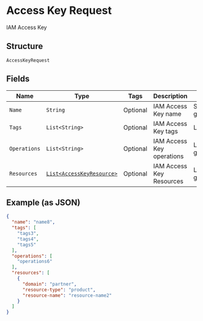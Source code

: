 
# Access Key Request

IAM Access Key

## Structure

`AccessKeyRequest`

## Fields

| Name | Type | Tags | Description | Getter | Setter |
|  --- | --- | --- | --- | --- | --- |
| `Name` | `String` | Optional | IAM Access Key name | String getName() | setName(String name) |
| `Tags` | `List<String>` | Optional | IAM Access Key tags | List<String> getTags() | setTags(List<String> tags) |
| `Operations` | `List<String>` | Optional | IAM Access Key operations | List<String> getOperations() | setOperations(List<String> operations) |
| `Resources` | [`List<AccessKeyResource>`](../../doc/models/access-key-resource.md) | Optional | IAM Access Key Resources | List<AccessKeyResource> getResources() | setResources(List<AccessKeyResource> resources) |

## Example (as JSON)

```json
{
  "name": "name8",
  "tags": [
    "tags3",
    "tags4",
    "tags5"
  ],
  "operations": [
    "operations6"
  ],
  "resources": [
    {
      "domain": "partner",
      "resource-type": "product",
      "resource-name": "resource-name2"
    }
  ]
}
```

